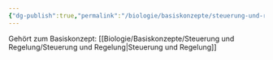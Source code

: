 ```yaml
---
{"dg-publish":true,"permalink":"/biologie/basiskonzepte/steuerung-und-regelung/pupillenreaktion/"}
---
```


Gehört zum Basiskonzept: [[Biologie/Basiskonzepte/Steuerung und Regelung/Steuerung und Regelung\|Steuerung und Regelung]]